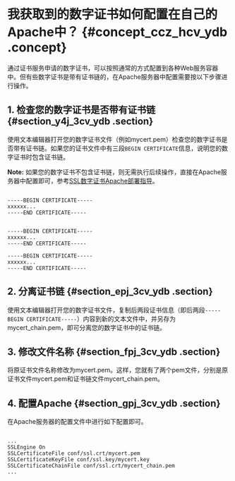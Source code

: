 # 我获取到的数字证书如何配置在自己的Apache中？ {#concept_ccz_hcv_ydb .concept}

通过证书服务申请的数字证书，可以按照通常的方式配置到各种Web服务容器中。但有些数字证书是带有证书链的，在Apache服务器中配置需要按以下步骤进行操作。

## 1. 检查您的数字证书是否带有证书链 {#section_y4j_3cv_ydb .section}

使用文本编辑器打开您的数字证书文件（例如mycert.pem）检查您的数字证书是否带有证书链。如果您的证书文件中有三段`BEGIN CERTIFICATE`信息，说明您的数字证书时包含证书链。

**Note:** 如果您的数字证书不包含证书链，则无需执行后续操作，直接在Apache服务器中配置即可，参考[SSL数字证书Apache部署指导](https://help.aliyun.com/document_detail/54398.html)。

```

-----BEGIN CERTIFICATE-----
xxxxxx...
-----END CERTIFICATE-----


-----BEGIN CERTIFICATE-----
xxxxxx...
-----END CERTIFICATE-----

-----BEGIN CERTIFICATE-----
xxxxxx...
-----END CERTIFICATE-----
```

## 2. 分离证书链 {#section_epj_3cv_ydb .section}

使用文本编辑器打开您的数字证书文件，复制后两段证书信息（即后两段`-----BEGIN CERTIFICATE-----`）内容到新的文本文件中，并另存为mycert\_chain.pem，即可分离您的数字证书中的证书链。

## 3. 修改文件名称 {#section_fpj_3cv_ydb .section}

将原证书文件名称修改为mycert.pem。这样，您就有了两个pem文件，分别是原证书文件mycert.pem和证书链文件mycert\_chain.pem。

## 4. 配置Apache {#section_gpj_3cv_ydb .section}

在Apache服务器的配置文件中进行如下配置即可。

```

...
SSLEngine On 
SSLCertificateFile conf/ssl.crt/mycert.pem 
SSLCertificateKeyFile conf/ssl.key/mycert.key 
SSLCertificateChainFile conf/ssl.crt/mycert_chain.pem 
...
```

